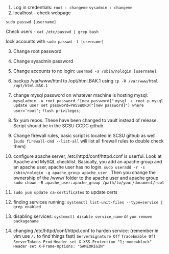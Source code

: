 1. Log in credentials: `root : changeme`
                       `sysadmin : changeme`
2. localhost - check webpage

`sudo passwd [username]`

Check users - `cat /etc/passwd | grep bash`

lock accounts with `sudo passwd -l [username]`

3. Change root password 

4. Change sysadmin password

5. Change accounts to no login: `usermod -s /sbin/nologin [username]`

6. backup /var/www/html to /opt/html.BAK.1 using `cp -R /var/www/html /opt/html.BAK.1`

7. change mysql password on whatever machine is hosting mysql: `mysqladmin -u root password "[new password]"`
                                                              `mysql -u root-p mysql`
                                                              `update user set password=PASSWORD("[new password]") where user='root';`
                                                              `flush privileges;`
8. fix yum repos. These have been changed to vault instead of release. Script should be in the SCSU CCDC github

9. Change firewall rules, basic script is located in SCSU github as well. (`sudo firewall-cmd --list-all` will list all firewall rules to double check them)

10. configure apache server, /etc/httpd/conf/httpd.conf is userful. Look at Apache and MySQL checklist.
 Basically, you add an apache group and an apache user, apache user has no login. `sudo useradd -r -s /sbin/nologin -g apache_group apache_user` . Then you change the ownership of the /www/ folder to the apache user and apache group
  `sudo chown -R apache_user:apache_group /path/to/your/document/root`

11. `sudo yum update ca-certificates` to update certs

12. finding services running: `systemctl list-unit-files --type=service | grep enabled`

13. disabling services: `systemctl disable service_name` or `yum remove packagename`

14. changing /etc/httpd/conf/httpd.conf to harden service: (remember in vim use `/.` to find things fast)
    `ServerSignature Off`
    `TraceEnable Off`
    `ServerTokens Prod`
    `Header set X-XSS-Protection "1; mode=block"`
    `Header set X-Frame-Options: "SAMEORIGIN"`
